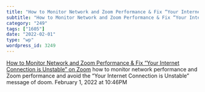 ```yaml
---
title: "How to Monitor Network and Zoom Performance & Fix “Your Internet Connection is Unstable” on Zoom"
subtitle: "How to Monitor Network and Zoom Performance & Fix “Your Internet Connection is Unstable” on Zoom"
category: "249"
tags: ["1605"]
date: "2022-02-01"
type: "wp"
wordpress_id: 3249
---
```

[ How to Monitor Network and Zoom Performance & Fix “Your Internet Connection is Unstable” on Zoom](https://medium.com/obkio/how-to-monitor-network-and-zoom-performance-fix-your-internet-connection-is-unstable-on-zoom-6ec7852709a2)
 how to monitor network performance and Zoom performance and avoid the “Your Internet Connection is Unstable” message of doom.
February 1, 2022 at 10:46PM